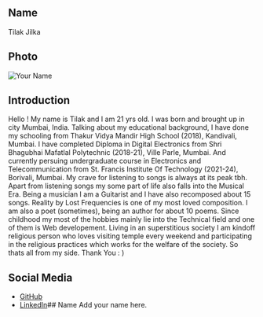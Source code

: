 ## Name
Tilak Jilka

## Photo
![Your Name](https://link-to-your-photo.jpg)


## Introduction
Hello ! My name is Tilak and I am 21 yrs old. I was born and brought up in city Mumbai, India. Talking about my educational background, I have done my schooling from Thakur Vidya Mandir High School (2018), Kandivali, Mumbai. I have completed Diploma in Digital Electronics from Shri Bhagubhai Mafatlal Polytechnic (2018-21), Ville Parle, Mumbai. And currently persuing undergraduate course in Electronics and Telecommunication from St. Francis Institute Of Technology (2021-24), Borivali, Mumbai. My crave for listening to songs is always at its peak tbh. Apart from listening songs my some part of life also falls into the Musical Era. Being a musician I am a Guitarist and I have also recomposed about 15 songs. Reality by Lost Frequencies is one of my most loved composition. I am also a poet (sometimes), being an author for about 10 poems. Since childhood my most of the hobbies mainly lie into the Technical field and one of them is Web developement. Living in an superstitious society I am kindoff religious person who loves visiting temple every weekend and participating in the religious practices which works for the welfare of the society. So thats all from my side. Thank You : )

## Social Media
- [GitHub](https://github.com/Tilak2203/)
- [LinkedIn](https://www.linkedin.com/in/tilak-jilka/)## Name
Add your name here.
